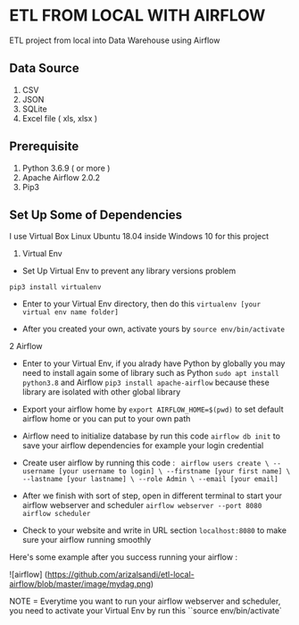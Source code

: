 # ETL FROM LOCAL WITH AIRFLOW

ETL project from local into Data Warehouse using Airflow

## Data Source
1. CSV
2. JSON
3. SQLite
4. Excel file ( xls, xlsx )

## Prerequisite
1. Python 3.6.9 ( or more )
2. Apache Airflow 2.0.2
3. Pip3

## Set Up Some of Dependencies
I use Virtual Box Linux Ubuntu 18.04 inside Windows 10 for this project

1. Virtual Env

- Set Up Virtual Env to prevent any library versions problem
 
`pip3 install virtualenv`

 - Enter to your Virtual Env directory, then do this `virtualenv [your virtual env name folder]`
 
 - After you created your own, activate yours by `source env/bin/activate`

 2 Airflow
 - Enter to your Virtual Env, if you alrady have Python by globally you may need to install again some of library such as Python `sudo apt install python3.8` and Airflow `pip3 install apache-airflow` because these library are isolated with other global library

 - Export your airflow home by `export AIRFLOW_HOME=$(pwd)` to set default airflow home or you can put to your own path
 
 - Airflow need to initialize database by run this code `airflow db init` to save your airflow dependencies for example your login credential

 - Create user airflow by running this code :
 `
 airflow users create \
 --username [your username to login] \
 --firstname [your first name] \
 --lastname [your lastname] \
 --role Admin \
 --email [your email]`
 
 - After we finish with sort of step, open in different terminal to start your airflow webserver and scheduler
 `airflow webserver --port 8080`
 `airflow scheduler`
 
 - Check to your website and write in URL section `localhost:8080` to make sure your airflow running smoothly
 
 Here's some example after you success running your airflow :

![airflow] (https://github.com/arizalsandi/etl-local-airflow/blob/master/image/mydag.png)
 
 NOTE = Everytime you want to run your airflow webserver and scheduler, you need to activate your Virtual Env by run this ``source env/bin/activate`


    
